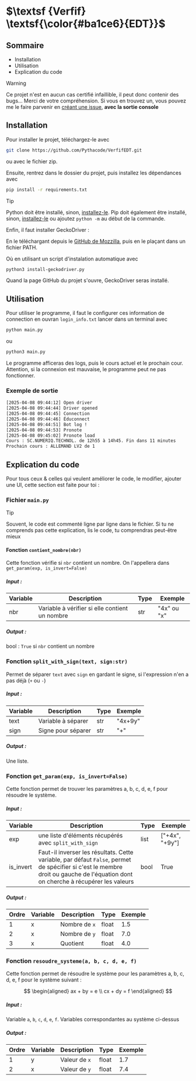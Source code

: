 # $\textsf {Verfif} \textsf{\color{#ba1ce6}{EDT}}$

## Sommaire

- Installation
- Utilisation
- Explication du code

> [!WARNING]
> Ce projet n'est en aucun cas certifié infaillible, il peut donc contenir des bugs... Merci de votre compréhension.
> Si vous en trouvez un, vous pouvez me le faire parvenir en [créant une issue](https://github.com/Pythacode/PySolver/issues), **avec la sortie console**


## Installation

Pour installer le projet, téléchargez-le avec 
```bash
git clone https://github.com/Pythacode/VerfifEDT.git
```
ou avec le fichier zip.

Ensuite, rentrez dans le dossier du projet, puis installez les dépendances avec

```bash
pip install -r requirements.txt
```

> [!TIP]
> Python doit être installé, sinon, [installez-le](https://www.python.org/downloads/).
> Pip doit également être installé, sinon, [installez-le](https://pip.pypa.io/en/stable/installation/) ou ajoutez `python -m` au début de la commande.

Enfin, il faut installer GeckoDriver :

En le téléchargant depuis le [GitHub de Mozzilla](https://github.com/mozilla/geckodriver/releases), puis en le plaçant dans un fichier PATH.

Où en utilisant un script d'instalation automatique avec
```bash
python3 install-geckodriver.py
```
Quand la page GitHub du projet s'ouvre, GeckoDriver seras installé.

## Utilisation 

Pour utiliser le programme, il faut le configurer ces information de connection en ouvran `login_info.txt`
lancer dans un terminal avec
```bash
python main.py
```
ou
```bash
python3 main.py
```

Le programme afficeras des logs, puis le cours actuel et le prochain cour.
Attention, si la connexion est mauvaise, le programme peut ne pas fonctionner.

### Exemple de sortie

```bash
[2025-04-08 09:44:12] Open driver
[2025-04-08 09:44:44] Driver opened
[2025-04-08 09:44:45] Connection
[2025-04-08 09:44:46] Éduconnect
[2025-04-08 09:44:51] Bot log !
[2025-04-08 09:44:53] Pronote
[2025-04-08 09:45:02] Pronote load
Cours : SC.NUMERIQ.TECHNOL. de 12h55 à 14h45. Fin dans 11 minutes
Prochain cours : ALLEMAND LV2 de 1
```

## Explication du code

Pour tous ceux & celles qui veulent améliorer le code, le modifier, ajouter une UI, cette section est faite pour toi :

### Fichier `main.py`

> [!TIP]
> Souvent, le code est commenté ligne par ligne dans le fichier. Si tu ne comprends pas cette explication, lis le code, tu comprendras peut-être mieux

#### Fonction `contient_nombre(nbr)`

Cette fonction vérifie si `nbr` contient un nombre. On l'appellera dans `get_param(exp, is_invert=False)`

##### Input :
| Variable | Description | Type | Exemple |
|----------|----|--|---------|
| nbr  | Variable à vérifier si elle contient un nombre | str  | "4x" ou "x"  |

##### Output :
bool :
`True` si `nbr` contient un nombre

### Fonction `split_with_sign(text, sign:str)`

Permet de séparer `text` avec `sign` en gardant le signe, si l'expression n'en a pas déjà (`+` ou `-`)

##### Input :
| Variable | Description | Type | Exemple |
|----------|----|--|---------|
| text  | Variable à séparer | str  | "4x+9y" |
| sign  | Signe pour séparer | str  | "+" |

##### Output :
Une liste.

### Fonction `get_param(exp, is_invert=False)`

Cette fonction permet de trouver les paramètres a, b, c, d, e, f pour résoudre le système.

##### Input :
| Variable | Description | Type | Exemple |
|----------|----|--|---------|
| exp  | une liste d'éléments récupérés avec `split_with_sign`  | list  | ["+4x", "+9y"] |
| is_invert  | Faut-il inverser les résultats. Cette variable, par défaut `False`, permet de spécifier si c'est le membre droit ou gauche de l'équation dont on cherche à récupérer les valeurs | bool  | True |

##### Output :

| Ordre | Variable | Description | Type | Exemple |
|----|------|----|--|---------|
| 1 | x | Nombre de `x`  | float  | 1.5 |
| 2 | x | Nombre de `y`  | float  | 7.0 |
| 3 | x | Quotient  | float  | 4.0 |

### Fonction `resoudre_systeme(a, b, c, d, e, f)`

Cette fonction permet de résoudre le système pour les paramètres a, b, c, d, e, f pour le système suivant :

$$
\begin{aligned}
ax + by = e \\
cx + dy = f
\end{aligned}
$$


##### Input :

Variable `a`, `b`, `c`, `d`, `e`, `f`. Variables correspondantes au système ci-dessus

##### Output :

| Ordre | Variable | Description | Type | Exemple |
|----|------|----|--|---------|
| 1 | y | Valeur de `x`  | float  | 1.7 |
| 2 | x | Valeur de `y`  | float  | 7.4 |

